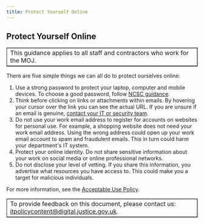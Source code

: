 ```yaml
---
title: Protect Yourself Online
---
```


## Protect Yourself Online

<table border='1'>
<tr>
<td>This guidance applies to all staff and contractors who work for the MOJ.</td>
</tr>
</table>

There are five simple things we can all do to protect ourselves online:

1. Use a strong password to protect your laptop, computer and mobile devices. To choose a good password, follow [NCSC guidance](https://www.cyberaware.gov.uk/passwords).
2. Think before clicking on links or attachments within emails. By hovering your cursor over the link you can see the actual URL. If you are unsure if an email is genuine, [contact your IT or security team](https://intranet.justice.gov.uk/guidance/security/report-a-security-incident/).
3. Do not use your work email address to register for accounts on websites for personal use. For example, a shopping website does not need your work email address. Using the wrong address could open up your work email account to spam and fraudulent emails. This in turn could harm your department's IT system.
4. Protect your online identity. Do not share sensitive information about your work on social media or online professional networks.
5. Do not disclose your level of vetting. If you share this information, you advertise what resources you have access to. This could make you a target for malicious individuals.

For more information, see the [Acceptable Use Policy](https://intranet.justice.gov.uk/guidance/security/it-computer-security/ict-security-policy-framework/it-acceptable-use-policy/).

<table border='1'>
<tr>
<td>To provide feedback on this document, please contact us: <a href="mailto:itpolicycontent@digital.justice.gov.uk?subject=protect-yourself-online">itpolicycontent@digital.justice.gov.uk</a>.</td>
</tr>
</table>

